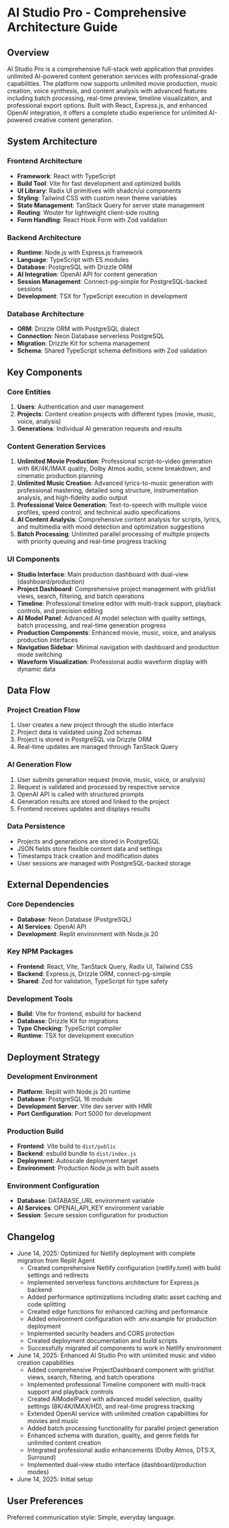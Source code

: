 # AI Studio Pro - Comprehensive Architecture Guide

## Overview

AI Studio Pro is a comprehensive full-stack web application that provides unlimited AI-powered content generation services with professional-grade capabilities. The platform now supports unlimited movie production, music creation, voice synthesis, and content analysis with advanced features including batch processing, real-time preview, timeline visualization, and professional export options. Built with React, Express.js, and enhanced OpenAI integration, it offers a complete studio experience for unlimited AI-powered creative content generation.

## System Architecture

### Frontend Architecture
- **Framework**: React with TypeScript
- **Build Tool**: Vite for fast development and optimized builds
- **UI Library**: Radix UI primitives with shadcn/ui components
- **Styling**: Tailwind CSS with custom neon theme variables
- **State Management**: TanStack Query for server state management
- **Routing**: Wouter for lightweight client-side routing
- **Form Handling**: React Hook Form with Zod validation

### Backend Architecture
- **Runtime**: Node.js with Express.js framework
- **Language**: TypeScript with ES modules
- **Database**: PostgreSQL with Drizzle ORM
- **AI Integration**: OpenAI API for content generation
- **Session Management**: Connect-pg-simple for PostgreSQL-backed sessions
- **Development**: TSX for TypeScript execution in development

### Database Architecture
- **ORM**: Drizzle ORM with PostgreSQL dialect
- **Connection**: Neon Database serverless PostgreSQL
- **Migration**: Drizzle Kit for schema management
- **Schema**: Shared TypeScript schema definitions with Zod validation

## Key Components

### Core Entities
1. **Users**: Authentication and user management
2. **Projects**: Content creation projects with different types (movie, music, voice, analysis)
3. **Generations**: Individual AI generation requests and results

### Content Generation Services
1. **Unlimited Movie Production**: Professional script-to-video generation with 8K/4K/IMAX quality, Dolby Atmos audio, scene breakdown, and cinematic production planning
2. **Unlimited Music Creation**: Advanced lyrics-to-music generation with professional mastering, detailed song structure, instrumentation analysis, and high-fidelity audio output
3. **Professional Voice Generation**: Text-to-speech with multiple voice profiles, speed control, and technical audio specifications
4. **AI Content Analysis**: Comprehensive content analysis for scripts, lyrics, and multimedia with mood detection and optimization suggestions
5. **Batch Processing**: Unlimited parallel processing of multiple projects with priority queuing and real-time progress tracking

### UI Components
- **Studio Interface**: Main production dashboard with dual-view (dashboard/production)
- **Project Dashboard**: Comprehensive project management with grid/list views, search, filtering, and batch operations
- **Timeline**: Professional timeline editor with multi-track support, playback controls, and precision editing
- **AI Model Panel**: Advanced AI model selection with quality settings, batch processing, and real-time generation progress
- **Production Components**: Enhanced movie, music, voice, and analysis production interfaces
- **Navigation Sidebar**: Minimal navigation with dashboard and production mode switching
- **Waveform Visualization**: Professional audio waveform display with dynamic data

## Data Flow

### Project Creation Flow
1. User creates a new project through the studio interface
2. Project data is validated using Zod schemas
3. Project is stored in PostgreSQL via Drizzle ORM
4. Real-time updates are managed through TanStack Query

### AI Generation Flow
1. User submits generation request (movie, music, voice, or analysis)
2. Request is validated and processed by respective service
3. OpenAI API is called with structured prompts
4. Generation results are stored and linked to the project
5. Frontend receives updates and displays results

### Data Persistence
- Projects and generations are stored in PostgreSQL
- JSON fields store flexible content data and settings
- Timestamps track creation and modification dates
- User sessions are managed with PostgreSQL-backed storage

## External Dependencies

### Core Dependencies
- **Database**: Neon Database (PostgreSQL)
- **AI Services**: OpenAI API
- **Development**: Replit environment with Node.js 20

### Key NPM Packages
- **Frontend**: React, Vite, TanStack Query, Radix UI, Tailwind CSS
- **Backend**: Express.js, Drizzle ORM, connect-pg-simple
- **Shared**: Zod for validation, TypeScript for type safety

### Development Tools
- **Build**: Vite for frontend, esbuild for backend
- **Database**: Drizzle Kit for migrations
- **Type Checking**: TypeScript compiler
- **Runtime**: TSX for development execution

## Deployment Strategy

### Development Environment
- **Platform**: Replit with Node.js 20 runtime
- **Database**: PostgreSQL 16 module
- **Development Server**: Vite dev server with HMR
- **Port Configuration**: Port 5000 for development

### Production Build
- **Frontend**: Vite build to `dist/public`
- **Backend**: esbuild bundle to `dist/index.js`
- **Deployment**: Autoscale deployment target
- **Environment**: Production Node.js with built assets

### Environment Configuration
- **Database**: DATABASE_URL environment variable
- **AI Services**: OPENAI_API_KEY environment variable
- **Session**: Secure session configuration for production

## Changelog

- June 14, 2025: Optimized for Netlify deployment with complete migration from Replit Agent
  - Created comprehensive Netlify configuration (netlify.toml) with build settings and redirects
  - Implemented serverless functions architecture for Express.js backend
  - Added performance optimizations including static asset caching and code splitting
  - Created edge functions for enhanced caching and performance
  - Added environment configuration with .env.example for production deployment
  - Implemented security headers and CORS protection
  - Created deployment documentation and build scripts
  - Successfully migrated all components to work in Netlify environment
- June 14, 2025: Enhanced AI Studio Pro with unlimited music and video creation capabilities
  - Added comprehensive ProjectDashboard component with grid/list views, search, filtering, and batch operations
  - Implemented professional Timeline component with multi-track support and playback controls
  - Created AIModelPanel with advanced model selection, quality settings (8K/4K/IMAX/HD), and real-time progress tracking
  - Extended OpenAI service with unlimited creation capabilities for movies and music
  - Added batch processing functionality for parallel project generation
  - Enhanced schema with duration, quality, and genre fields for unlimited content creation
  - Integrated professional audio enhancements (Dolby Atmos, DTS:X, Surround)
  - Implemented dual-view studio interface (dashboard/production modes)
- June 14, 2025: Initial setup

## User Preferences

Preferred communication style: Simple, everyday language.